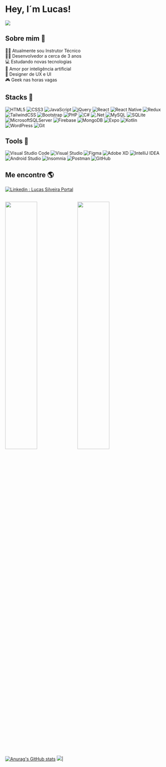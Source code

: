 <h1>Hey, I´m Lucas!</h1>

![](https://komarev.com/ghpvc/?username=LucSilveira&color=blueviolet&style=flat&label=Visualizações)

## Sobre mim 🎯

👨‍🏫 Atualmente sou Instrutor Técnico <br>
👨‍💻 Desenvolvedor a cerca de 3 anos <br>
💻 Estudando novas tecnologias <br>
🧠 Amor por inteligência artificial <br>
🎨 Designer de UX  e UI <br>
🎮 Geek nas horas vagas <br>

## Stacks 🚀

![HTML5](https://img.shields.io/badge/html5-%23E34F26.svg?style=for-the-badge&logo=html5&logoColor=white)
![CSS3](https://img.shields.io/badge/css3-%231572B6.svg?style=for-the-badge&logo=css3&logoColor=white)
![JavaScript](https://img.shields.io/badge/javascript-%23323330.svg?style=for-the-badge&logo=javascript&logoColor=%23F7DF1E)
![jQuery](https://img.shields.io/badge/jquery-%230769AD.svg?style=for-the-badge&logo=jquery&logoColor=white)
![React](https://img.shields.io/badge/react-%2320232a.svg?style=for-the-badge&logo=react&logoColor=%2361DAFB)
![React Native](https://img.shields.io/badge/react_native-%2320232a.svg?style=for-the-badge&logo=react&logoColor=%2361DAFB)
![Redux](https://img.shields.io/badge/redux-%23593d88.svg?style=for-the-badge&logo=redux&logoColor=white)
![TailwindCSS](https://img.shields.io/badge/tailwindcss-%2338B2AC.svg?style=for-the-badge&logo=tailwind-css&logoColor=white)
![Bootstrap](https://img.shields.io/badge/bootstrap-%238511FA.svg?style=for-the-badge&logo=bootstrap&logoColor=white)
![PHP](https://img.shields.io/badge/php-%23777BB4.svg?style=for-the-badge&logo=php&logoColor=white)
![C#](https://img.shields.io/badge/c%23-%23239120.svg?style=for-the-badge&logo=c-sharp&logoColor=white)
![.Net](https://img.shields.io/badge/.NET-5C2D91?style=for-the-badge&logo=.net&logoColor=white)
![MySQL](https://img.shields.io/badge/mysql-%2300f.svg?style=for-the-badge&logo=mysql&logoColor=white)
![SQLite](https://img.shields.io/badge/sqlite-%2307405e.svg?style=for-the-badge&logo=sqlite&logoColor=white)
![MicrosoftSQLServer](https://img.shields.io/badge/Microsoft%20SQL%20Server-CC2927?style=for-the-badge&logo=microsoft%20sql%20server&logoColor=white)
![Firebase](https://img.shields.io/badge/Firebase-039BE5?style=for-the-badge&logo=Firebase&logoColor=white)
![MongoDB](https://img.shields.io/badge/MongoDB-%234ea94b.svg?style=for-the-badge&logo=mongodb&logoColor=white)
![Expo](https://img.shields.io/badge/expo-1C1E24?style=for-the-badge&logo=expo&logoColor=#D04A37)
![Kotlin](https://img.shields.io/badge/kotlin-%237F52FF.svg?style=for-the-badge&logo=kotlin&logoColor=white)
![WordPress](https://img.shields.io/badge/WordPress-%23117AC9.svg?style=for-the-badge&logo=WordPress&logoColor=white)
![Git](https://img.shields.io/badge/git-%23F05033.svg?style=for-the-badge&logo=git&logoColor=white)

## Tools 🔧

![Visual Studio Code](https://img.shields.io/badge/Visual%20Studio%20Code-0078d7.svg?style=for-the-badge&logo=visual-studio-code&logoColor=white)
![Visual Studio](https://img.shields.io/badge/Visual%20Studio-5C2D91.svg?style=for-the-badge&logo=visual-studio&logoColor=white)
![Figma](https://img.shields.io/badge/figma-%23F24E1E.svg?style=for-the-badge&logo=figma&logoColor=white)
![Adobe XD](https://img.shields.io/badge/Adobe%20XD-470137?style=for-the-badge&logo=Adobe%20XD&logoColor=#FF61F6)
![IntelliJ IDEA](https://img.shields.io/badge/IntelliJIDEA-000000.svg?style=for-the-badge&logo=intellij-idea&logoColor=white)
![Android Studio](https://img.shields.io/badge/Android%20Studio-3DDC84.svg?style=for-the-badge&logo=android-studio&logoColor=white)
![Insomnia](https://img.shields.io/badge/Insomnia-black?style=for-the-badge&logo=insomnia&logoColor=5849BE)
![Postman](https://img.shields.io/badge/Postman-FF6C37?style=for-the-badge&logo=postman&logoColor=white)
![GitHub](https://img.shields.io/badge/github-%23121011.svg?style=for-the-badge&logo=github&logoColor=white)

## Me encontre 🌎

[![Linkedin : Lucas Silveira Portal](https://img.shields.io/badge/linkedin-%230077B5.svg?style=for-the-badge&logo=linkedin&logoColor=white&link=https://www.linkedin.com/in/lucas-silveira-portal)](https://www.linkedin.com/in/lucas-silveira-portal)

<br>

<div style="width: 100%">
  <img src="https://github-readme-stats.vercel.app/api?username=LucSilveira&theme=dracula&show_icons=true" style="width: 45%">

  <img src="https://github-readme-streak-stats.herokuapp.com/?user=LucSilveira&theme=dracula" style="width: 45%">
</div>

[![Anurag's GitHub stats](https://github-readme-stats.vercel.app/api?username=LucSilveira&theme=dracula&show_icons=true)](https://github.com/LucSilveira/github-readme-stats)
![](https://github-readme-streak-stats.herokuapp.com/?user=LucSilveira&theme=dracula)|
